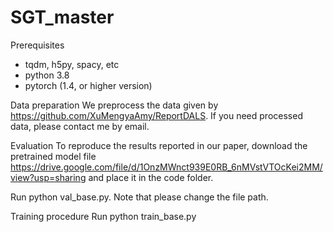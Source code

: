 # SGT_master
Prerequisites 
 - tqdm, h5py, spacy, etc
 - python 3.8
 - pytorch (1.4, or higher version)
 
Data preparation
We preprocess the data given by https://github.com/XuMengyaAmy/ReportDALS. If you need processed data, please contact me by email.

Evaluation
To reproduce the results reported in our paper, download the pretrained model file https://drive.google.com/file/d/1OnzMWnct939E0RB_6nMVstVTOcKei2MM/view?usp=sharing and place it in the code folder.

Run python val_base.py. Note that please change the file path.

Training procedure
Run python train_base.py

